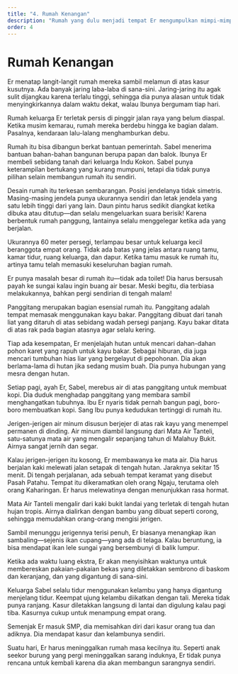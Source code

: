 ```yaml
---
title: "4. Rumah Kenangan"
description: "Rumah yang dulu menjadi tempat Er mengumpulkan mimpi-mimpi indah, tapi pada akhirnya menjadi kuburan akan segala kenangan indah masa kecilnya. Rumah yang selalu menjadi tempat kembali ketika dunia terasa runtuh."
order: 4
---
```

# Rumah Kenangan

Er menatap langit-langit rumah mereka sambil melamun di atas kasur kusutnya. Ada banyak jaring laba-laba di sana-sini. Jaring-jaring itu agak sulit dijangkau karena terlalu tinggi, sehingga dia punya alasan untuk tidak menyingkirkannya dalam waktu dekat, walau Ibunya bergumam tiap hari.

Rumah keluarga Er terletak persis di pinggir jalan raya yang belum diaspal. Ketika musim kemarau, rumah mereka berdebu hingga ke bagian dalam. Pasalnya, kendaraan lalu-lalang menghamburkan debu.

Rumah itu bisa dibangun berkat bantuan pemerintah. Sabel menerima bantuan bahan-bahan bangunan berupa papan dan balok. Ibunya Er membeli sebidang tanah dari keluarga Indu Kokon. Sabel punya keterampilan bertukang yang kurang mumpuni, tetapi dia tidak punya pilihan selain membangun rumah itu sendiri.

Desain rumah itu terkesan sembarangan. Posisi jendelanya tidak simetris. Masing-masing jendela punya ukurannya sendiri dan letak jendela yang satu lebih tinggi dari yang lain. Daun pintu harus sedikit diangkat ketika dibuka atau ditutup—dan selalu mengeluarkan suara berisik! Karena berbentuk rumah panggung, lantainya selalu menggelegar ketika ada yang berjalan.

Ukurannya 60 meter persegi, terlampau besar untuk keluarga kecil beranggota empat orang. Tidak ada batas yang jelas antara ruang tamu, kamar tidur, ruang keluarga, dan dapur. Ketika tamu masuk ke rumah itu, artinya tamu telah memasuki keseluruhan bagian rumah.

Er punya masalah besar di rumah itu—tidak ada toilet! Dia harus bersusah payah ke sungai kalau ingin buang air besar. Meski begitu, dia terbiasa melakukannya, bahkan pergi sendirian di tengah malam!

Panggitang merupakan bagian esensial rumah itu. Panggitang adalah tempat memasak menggunakan kayu bakar. Panggitang dibuat dari tanah liat yang ditaruh di atas sebidang wadah persegi panjang. Kayu bakar ditata di atas rak pada bagian atasnya agar selalu kering.

Tiap ada kesempatan, Er menjelajah hutan untuk mencari dahan-dahan pohon karet yang rapuh untuk kayu bakar. Sebagai hiburan, dia juga mencari tumbuhan hias liar yang bergelayut di pepohonan. Dia akan berlama-lama di hutan jika sedang musim buah. Dia punya hubungan yang mesra dengan hutan.

Setiap pagi, ayah Er, Sabel, merebus air di atas panggitang untuk membuat kopi. Dia duduk menghadap panggitang yang membara sambil menghangatkan tubuhnya. Ibu Er nyaris tidak pernah bangun pagi, boro-boro membuatkan kopi. Sang Ibu punya kedudukan tertinggi di rumah itu.

Jerigen-jerigen air minum disusun berjejer di atas rak kayu yang menempel permanen di dinding. Air minum diambil langsung dari Mata Air Tanteli, satu-satunya mata air yang mengalir sepanjang tahun di Malahuy Bukit. Airnya sangat jernih dan segar.

Kalau jerigen-jerigen itu kosong, Er membawanya ke mata air. Dia harus berjalan kaki melewati jalan setapak di tengah hutan. Jaraknya sekitar 15 menit. Di tengah perjalanan, ada sebuah tempat keramat yang disebut Pasah Patahu. Tempat itu dikeramatkan oleh orang Ngaju, terutama oleh orang Kaharingan. Er harus melewatinya dengan menunjukkan rasa hormat.

Mata Air Tanteli mengalir dari kaki bukit landai yang terletak di tengah hutan hujan tropis. Airnya dialirkan dengan bambu yang dibuat seperti corong, sehingga memudahkan orang-orang mengisi jerigen.

Sambil menunggu jerigennya terisi penuh, Er biasanya menangkap ikan sambaling—sejenis ikan cupang—yang ada di telaga. Kalau beruntung, ia bisa mendapat ikan lele sungai yang bersembunyi di balik lumpur.

Ketika ada waktu luang ekstra, Er akan menyisihkan waktunya untuk membereskan pakaian-pakaian bekas yang diletakkan sembrono di baskom dan keranjang, dan yang digantung di sana-sini.

Keluarga Sabel selalu tidur menggunakan kelambu yang hanya digantung menjelang tidur. Keempat ujung kelambu diikatkan dengan tali. Mereka tidak punya ranjang. Kasur diletakkan langsung di lantai dan digulung kalau pagi tiba. Kasurnya cukup untuk menampung empat orang.

Semenjak Er masuk SMP, dia memisahkan diri dari kasur orang tua dan adiknya. Dia mendapat kasur dan kelambunya sendiri.

Suatu hari, Er harus meninggalkan rumah masa kecilnya itu. Seperti anak seekor burung yang pergi meninggalkan sarang induknya, Er tidak punya rencana untuk kembali karena dia akan membangun sarangnya sendiri.
